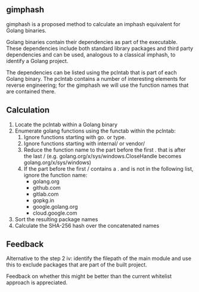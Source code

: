 gimphash
--------

gimphash is a proposed method to calculate an imphash equivalent for Golang binaries.

Golang binaries contain their dependencies as part of the executable. These dependencies include both standard library packages and third party dependencies and can be used, analogous to a classical imphash, to identify a Golang project.

The dependencies can be listed using the pclntab that is part of each Golang binary. The pclntab contains a number of interesting elements for reverse engineering; for the gimphash we will use the function names that are contained there.

Calculation
-----------
1. Locate the pclntab within a Golang binary
2. Enumerate golang functions using the functab within the pclntab:
    1. Ignore functions starting with go. or type.
    2. Ignore functions starting with internal/ or vendor/
    3. Reduce the function name to the part before the first . that is after the last / (e.g. golang.org/x/sys/windows.CloseHandle becomes golang.org/x/sys/windows)
    4. If the part before the first / contains a . and is not in the following list, ignore the function name:
        - golang.org
        - github.com
        - gitlab.com
        - gopkg.in
        - google.golang.org
        - cloud.google.com
3. Sort the resulting package names
4. Calculate the SHA-256 hash over the concatenated names

Feedback
--------

Alternative to the step 2 iv: identify the filepath of the main module and use this to exclude packages that are part of the built project. 

Feedback on whether this might be better than the current whitelist approach is appreciated.
